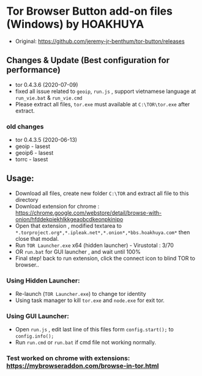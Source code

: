 # Tor Browser Button add-on files (Windows) by HOAKHUYA
- Original: https://github.com/jeremy-jr-benthum/tor-button/releases 
## Changes & Update (Best configuration for performance)
- tor 0.4.3.6 (2020-07-09)
- fixed all issue related to `geoip`, `run.js` , support vietnamese language at `run_vie.bat` & `run_vie.cmd`
- Please extract all files, `tor.exe` must available at `C:\TOR\tor.exe` after extract.
### old changes
- tor 0.4.3.5 (2020-06-13)
- geoip - lasest
- geoip6 - lasest
- torrc - lasest
## Usage:
- Download all files, create new folder `C:\TOR` and extract all file to this directory
- Download extension for chrome : https://chrome.google.com/webstore/detail/browse-with-onion/hfddekpiekhlkkgeaobcdkeonpkinipo
- Open that extension , modified textarea to `*.torproject.org*,*.ipleak.net*,*.onion*,*bbs.hoakhuya.com*` then close that modal.
- Run `TOR Launcher.exe` x64 (hidden launcher) - Virustotal : 3/70
- OR `run.bat` for GUI launcher , and wait until 100% 
- Final step! back to run extension, click the connect icon to blind TOR to browser..
### Using Hidden Launcher: 
- Re-launch (`TOR Launcher.exe`) to change tor identity
- Using task manager to kill `tor.exe` and `node.exe` for exit tor.
### Using GUI Launcher:
- Open `run.js` , edit last line of this files form `config.start();`  to `config.info();`
- Run `run.cmd` or `run.bat` if cmd file not working normally.
### Test worked on chrome with extensions: https://mybrowseraddon.com/browse-in-tor.html

